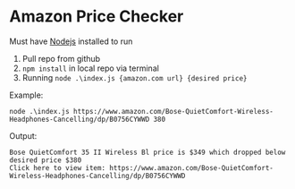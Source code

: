 # Amazon Price Checker

Must have [Nodejs](https://nodejs.org/) installed to run

1. Pull repo from github
2. `npm install` in local repo via terminal
3. Running `node .\index.js {amazon.com url} {desired price}`

Example:

```shell
node .\index.js https://www.amazon.com/Bose-QuietComfort-Wireless-Headphones-Cancelling/dp/B0756CYWWD 380
```

Output:

```shell
Bose QuietComfort 35 II Wireless Bl price is $349 which dropped below desired price $380
Click here to view item: https://www.amazon.com/Bose-QuietComfort-Wireless-Headphones-Cancelling/dp/B0756CYWWD
```
